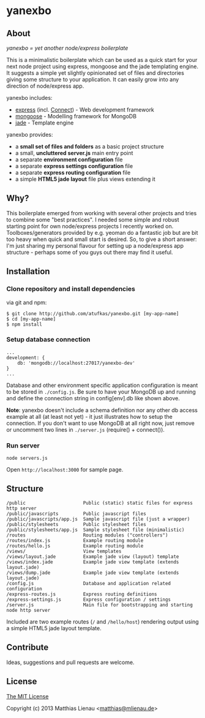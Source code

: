 # yanexbo

## About

_yanexbo = yet another node/express boilerplate_

This is a minimalistic boilerplate which can be used as a quick start for your next node project using express,
mongoose and the jade templating engine. It suggests a simple yet slightly opinionated set of files and directories
giving some structure to your application. It can easily grow into any direction of node/express app.

yanexbo includes:

* [express](https://github.com/visionmedia/express) (incl. [Connect](https://github.com/senchalabs/connect)) - Web development framework
* [mongoose](https://github.com/LearnBoost/mongoose) - Modelling framework for MongoDB
* [jade](https://github.com/visionmedia/jade) - Template engine

yanexbo provides:

* a **small set of files and folders** as a basic project structure
* a small, **uncluttered server.js** main entry point
* a separate **environment configuration** file
* a separate **express settings configuration** file
* a separate **express routing configuration** file
* a simple **HTML5 jade layout** file plus views extending it


## Why?

This boilerplate emerged from working with several other projects and tries to combine some "best practices". I needed
some simple and robust starting point for own node/express projects I recently worked on. Toolboxes/generators provided
by e.g. yeoman do a fantastic job but are bit too heavy when quick and small start is desired. So, to give a
short answer: I'm just sharing my personal flavour for setting up a node/express app structure - perhaps some
of you guys out there may find it useful.

## Installation

### Clone repository and install dependencies

via git and npm:

```
$ git clone http://github.com/atufkas/yanexbo.git [my-app-name]
$ cd [my-app-name]
$ npm install
```

### Setup database connection

```
...
development: {
    db: 'mongodb://localhost:27017/yanexbo-dev'
}
...
```

Database and other environment specific application configuration is meant to be stored in `./config.js`. Be sure to have
your MongoDB up and running and define the connection string in config[env].db like shown above.

**Note**: yanexbo doesn't include a schema definition
nor any other db access example at all (at least not yet) - it just illustrates how to setup the connection.
If you don't want to use MongoDB at all right now, just remove or uncomment two lines in `./server.js` (require() + connect()).

### Run server

```
node servers.js
```

Open `http://localhost:3000` for sample page.

## Structure

```
/public                     Public (static) static files for express http server
/public/javascripts         Public javascript files
/public/javascripts/app.js  Sample javascript file (just a wrapper)
/public/stylesheets         Public stylesheet files
/public/stylesheets/app.js  Sample stylesheet file (minimalistic)
/routes                     Routing modules ("controllers")
/routes/index.js            Example routing module
/routes/hello.js            Example routing module
/views/                     View templates
/views/layout.jade          Example jade view (layout) template
/views/index.jade           Example jade view template (extends layout.jade)
/views/dump.jade            Example jade view template (extends layout.jade)
/config.js                  Database and application related configuration
/express-routes.js          Express routing definitions
/express-settings.js        Express configuration / settings
/server.js                  Main file for bootstrapping and starting node http server
```

Included are two example routes (`/` and `/hello/host`) rendering output using a simple HTML5 jade layout template.

## Contribute

Ideas, suggestions and pull requests are welcome.

## License

[The MIT License](http://opensource.org/licenses/MIT)

Copyright (c) 2013 Matthias Lienau &lt;matthias@mlienau.de&gt;